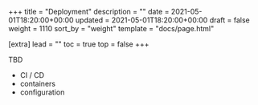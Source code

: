 +++
title = "Deployment"
description = ""
date = 2021-05-01T18:20:00+00:00
updated = 2021-05-01T18:20:00+00:00
draft = false
weight = 1110
sort_by = "weight"
template = "docs/page.html"

[extra]
lead = ""
toc = true
top = false
+++

TBD

- CI / CD
- containers
- configuration

